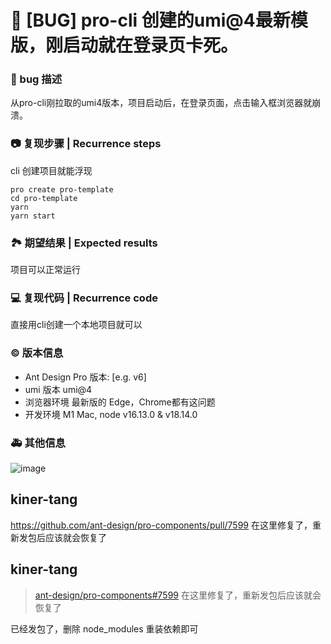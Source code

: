 # 🐛 [BUG] pro-cli 创建的umi@4最新模版，刚启动就在登录页卡死。

### 🐛 bug 描述

从pro-cli刚拉取的umi4版本，项目启动后，在登录页面，点击输入框浏览器就崩溃。

### 📷 复现步骤 | Recurrence steps

cli 创建项目就能浮现

```
pro create pro-template
cd pro-template
yarn
yarn start
```

### 🏞 期望结果 | Expected results

项目可以正常运行

### 💻 复现代码 | Recurrence code

直接用cli创建一个本地项目就可以

### © 版本信息

- Ant Design Pro 版本: [e.g. v6]
- umi 版本 umi@4
- 浏览器环境 最新版的 Edge，Chrome都有这问题
- 开发环境 M1 Mac, node v16.13.0 & v18.14.0

### 🚑 其他信息

![image](https://github.com/ant-design/ant-design-pro/assets/13328882/71487233-943a-4e1f-838f-319fcc9e63b8)

## kiner-tang

https://github.com/ant-design/pro-components/pull/7599 在这里修复了，重新发包后应该就会恢复了

## kiner-tang

> [ant-design/pro-components#7599](https://github.com/ant-design/pro-components/pull/7599) 在这里修复了，重新发包后应该就会恢复了

已经发包了，删除 node_modules 重装依赖即可
